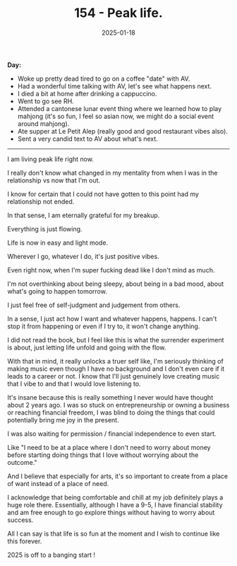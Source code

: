 ﻿---
title: 154 - Peak life.
date: 2025-01-18
categories: ["daily"]
tags: posts

---
**Day:** 

- Woke up pretty dead tired to go on a coffee "date" with AV.
- Had a wonderful time talking with AV, let's see what happens next.
- I died a bit at home after drinking a cappuccino.
- Went to go see RH.
- Attended a cantonese lunar event thing where we learned how to play mahjong (it's so fun, I feel so asian now, we might do a social event around mahjong).
- Ate supper at Le Petit Alep (really good and good restaurant vibes also).
- Sent a very candid text to AV about what's next.
---
I am living peak life right now.

I really don't know what changed in my mentality from when I was in the relationship vs now that I'm out.

I know for certain that I could not have gotten to this point had my relationship not ended.

In that sense, I am eternally grateful for my breakup.

Everything is just flowing.

Life is now in easy and light mode.

Wherever I go, whatever I do, it's just positive vibes.

Even right now, when I'm super fucking dead like I don't mind as much.

I'm not overthinking about being sleepy, about being in a bad mood, about what's going to happen tomorrow.

I just feel free of self-judgment and judgement from others.

In a sense, I just act how I want and whatever happens, happens. I can't stop it from happening or even if I try to, it won't change anything.

I did not read the book, but I feel like this is what the surrender experiment is about, just letting life unfold and going with the flow.

With that in mind, it really unlocks a truer self like, I'm seriously thinking of making music even though I have no background and I don't even care if it leads to a career or not. I know that I'll just genuinely love creating music that I vibe to and that I would love listening to.

It's insane because this is really something I never would have thought about 2 years ago. I was so stuck on entrepreneurship or owning a business or reaching financial freedom, I was blind to doing the things that could potentially bring me joy in the present.

I was also waiting for permission / financial independence to even start.

Like "I need to be at a place where I don't need to worry about money before starting doing things that I love without worrying about the outcome."

And I believe that especially for arts, it's so important to create from a place of want instead of a place of need.

I acknowledge that being comfortable and chill at my job definitely plays a huge role there. Essentially, although I have a 9-5, I have financial stability and am free enough to go explore things without having to worry about success.

All I can say is that life is so fun at the moment and I wish to continue like this forever.

2025 is off to a banging start !

